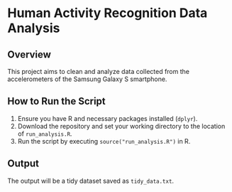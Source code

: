 # Human Activity Recognition Data Analysis

## Overview

This project aims to clean and analyze data collected from the accelerometers of the Samsung Galaxy S smartphone. 

## How to Run the Script

1. Ensure you have R and necessary packages installed (`dplyr`).
2. Download the repository and set your working directory to the location of `run_analysis.R`.
3. Run the script by executing `source("run_analysis.R")` in R.

## Output

The output will be a tidy dataset saved as `tidy_data.txt`.
